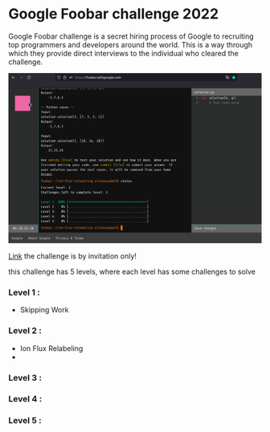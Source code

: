 # Google Foobar challenge 2022

Google Foobar challenge is a secret hiring process of Google to recruiting top programmers and developers around the world. This is a way through which they provide direct interviews to the individual who cleared the challenge.

![foobar-aichaouadah](pictures/foobar-google.png)

[Link](https://foobar.withgoogle.com/) the challenge is by invitation only!

this challenge has 5 levels, where each level has some challenges to solve


### Level 1 : 
 * Skipping Work
### Level 2 : 
 * Ion Flux Relabeling
 * 
### Level 3 : 
### Level 4 : 
### Level 5 : 
